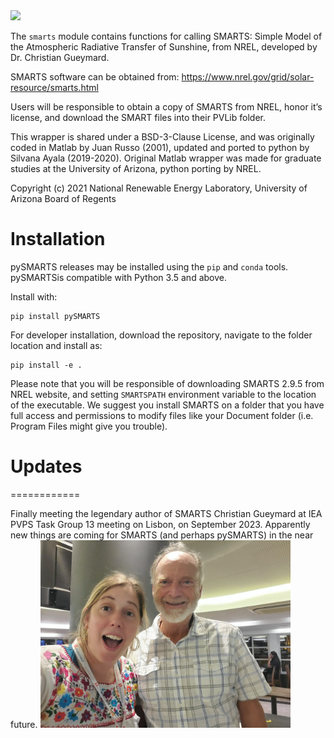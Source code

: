 <img src="docs/images/py-SMARTS.PNG" width="400">

The ``smarts`` module contains functions for calling SMARTS: Simple Model of the
Atmospheric Radiative Transfer of Sunshine, from NREL, developed by 
Dr. Christian Gueymard. 

SMARTS software can be obtained from: 
    https://www.nrel.gov/grid/solar-resource/smarts.html

Users will be responsible to obtain a copy of SMARTS  from NREL, 
honor it’s license, and download the SMART files into their PVLib folder.

This wrapper is shared under a BSD-3-Clause License, and was
originally coded in Matlab by Juan Russo (2001), updated and ported to python
by Silvana Ayala (2019-2020). Original Matlab wrapper was made for graduate studies 
at the University of Arizona, python porting by NREL.

Copyright (c) 2021 National Renewable Energy Laboratory, University of Arizona Board of Regents 

Installation
============

pySMARTS releases may be installed using the ``pip`` and ``conda`` tools. pySMARTSis compatible with Python 3.5 and above.

Install with:

    pip install pySMARTS

For developer installation, download the repository, navigate to the folder location and install as:

    pip install -e .
    
 Please note that you will be responsible of downloading SMARTS 2.9.5 from NREL website, and setting `SMARTSPATH` environment variable to the location of the executable.
  We suggest you install SMARTS on a folder that you have full access and permissions to modify files like your Document folder (i.e. Program Files might give you trouble).


# Updates
============

Finally meeting the legendary author of SMARTS Christian Gueymard at IEA PVPS Task Group 13 meeting on Lisbon, on September 2023. Apparently new things are coming for SMARTS (and perhaps pySMARTS) in the near future.
<img src="docs/images/silvana&christian.jpeg" width="400">
